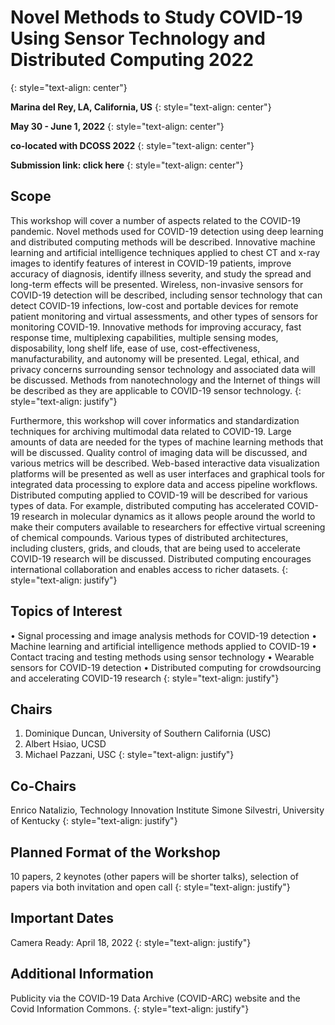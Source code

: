# Novel Methods to Study COVID-19 Using Sensor Technology and Distributed Computing 2022
{: style="text-align: center"}

**Marina del Rey, LA, California, US**
{: style="text-align: center"}

**May 30 - June 1, 2022**
{: style="text-align: center"}

**co-located with DCOSS 2022**
{: style="text-align: center"}

**Submission link: click here**
{: style="text-align: center"}

## Scope

This workshop will cover a number of aspects related to the COVID-19 pandemic. Novel methods used for COVID-19 detection using deep learning and distributed computing methods will be described. Innovative machine learning and artificial intelligence techniques applied to chest CT and x-ray images to identify features of interest in COVID-19 patients, improve accuracy of diagnosis, identify illness severity, and study the spread and long-term effects will be presented. Wireless, non-invasive sensors for COVID-19 detection will be described, including sensor technology that can detect COVID-19 infections, low-cost and portable devices for remote patient monitoring and virtual assessments, and other types of sensors for monitoring COVID-19. Innovative methods for improving accuracy, fast response time, multiplexing capabilities, multiple sensing modes, disposability, long shelf life, ease of use, cost-effectiveness, manufacturability, and autonomy will be presented. Legal, ethical, and privacy concerns surrounding sensor technology and associated data will be discussed. Methods from nanotechnology and the Internet of things will be described as they are applicable to COVID-19 sensor technology. 
{: style="text-align: justify"}

Furthermore, this workshop will cover informatics and standardization techniques for archiving multimodal data related to COVID-19. Large amounts of data are needed for the types of machine learning methods that will be discussed. Quality control of imaging data will be discussed, and various metrics will be described. Web-based interactive data visualization platforms will be presented as well as user interfaces and graphical tools for integrated data processing to explore data and access pipeline workflows. Distributed computing applied to COVID-19 will be described for various types of data. For example, distributed computing has accelerated COVID-19 research in molecular dynamics as it allows people around the world to make their computers available to researchers for effective virtual screening of chemical compounds. Various types of distributed architectures, including clusters, grids, and clouds, that are being used to accelerate COVID-19 research will be discussed. Distributed computing encourages international collaboration and enables access to richer datasets.
{: style="text-align: justify"}

## Topics of Interest
•	Signal processing and image analysis methods for COVID-19 detection
•	Machine learning and artificial intelligence methods applied to COVID-19
•	Contact tracing and testing methods using sensor technology
•	Wearable sensors for COVID-19 detection
•	Distributed computing for crowdsourcing and accelerating COVID-19 research
{: style="text-align: justify"}

## Chairs
1.	Dominique Duncan, University of Southern California (USC)
2.	Albert Hsiao, UCSD
3.	Michael Pazzani, USC
{: style="text-align: justify"}

## Co-Chairs
Enrico Natalizio, Technology Innovation Institute 
Simone Silvestri, University of Kentucky
{: style="text-align: justify"}

## Planned Format of the Workshop
10 papers, 2 keynotes (other papers will be shorter talks), selection of papers via both invitation and open call
{: style="text-align: justify"}

## Important Dates
Camera Ready: April 18, 2022
{: style="text-align: justify"}

## Additional Information
Publicity via the COVID-19 Data Archive (COVID-ARC) website and the Covid Information Commons.
{: style="text-align: justify"}


